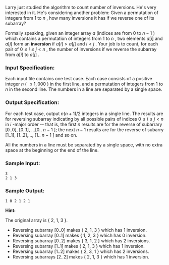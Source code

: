 <!-- Title
Larry and Inversions (35)
-->
Larry just studied the algorithm to count number of inversions. He's very
interested in it. He's considering another problem: Given a permutation of
integers from 1 to $n$ , how many inversions it has if we reverse one of its
subarray?

Formally speaking, given an integer array $a$ (indices are from 0 to $n-1$ )
which contains a permutation of integers from 1 to $n$ , two elements $a[i]$
and $a[j]$ form an **inversion** if $a[i] > a[j]$ and $i < j$ . Your job is to
count, for each pair of $0 \le i \le j < n$ , the number of inversions if we
reverse the subarray from $a[i]$ to $a[j]$ .

### Input Specification:

Each input file contains one test case. Each case consists of a positive
integer $n$ ( $\le 1,000$ ) in the first line, and a permutation of integers
from 1 to $n$ in the second line. The numbers in a line are separated by a
single space.

### Output Specification:

For each test case, output $n(n + 1) / 2$ integers in a single line. The
results are for reversing subarray indicating by all possible pairs of indices
$0 \le i \le j < n$ in $i$ -major order -- that is, the first $n$ results are
for the reverse of subarrary [0..0], [0..1], ...[0.. $n - 1$ ]; the next $n -
1$ results are for the reverse of subarry [1..1], [1..2],..., [1.. $n - 1$ ]
and so on.

All the numbers in a line must be separated by a single space, with no extra
space at the beginning or the end of the line.

### Sample Input:

    
    
    3
    2 1 3

### Sample Output:

    
    
    1 0 2 1 2 1

**Hint:**

The original array is { 2, 1, 3 }.

  * Reversing subarray [0..0] makes { 2, 1, 3 } which has 1 inversion.
  * Reversing subarray [0..1] makes { 1, 2, 3 } which has 0 inversion.
  * Reversing subarray [0..2] makes { 3, 1, 2 } which has 2 inversions.
  * Reversing subarray [1..1] makes { 2, 1, 3 } which has 1 inversion.
  * Reversing subarray [1..2] makes { 2, 3, 1 } which has 2 inversions.
  * Reversing subarrays [2..2] makes { 2, 1, 3 } which has 1 inversion.

